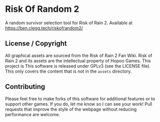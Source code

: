 # Risk Of Random 2
A random survivor selection tool for Risk of Rain 2.
Available at https://ben.clegg.tech/riskofrandom2/

## License / Copyright
All graphical assets are sourced from the Risk of Rain 2 Fan Wiki. 
Risk of Rain 2 and its assets are the intellectual property of Hopoo Games.
This project is 
This software is released under GPLv3 (see the LICENSE file). This only covers the content that is not in the `assets` directory.

## Contributing
Please feel free to make forks of this software for additional features or to support other games. If you do, let me know so I can see your work!
Pull requests that improve the style of the webpage without reducing performance are welcome.

